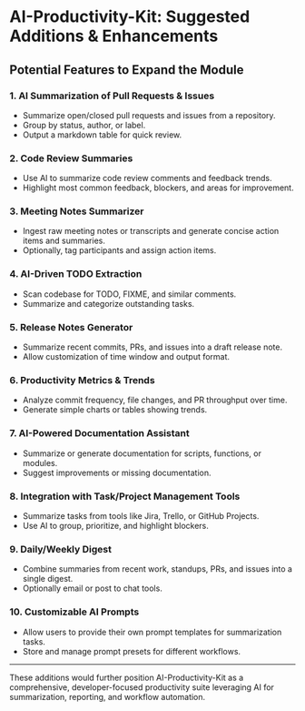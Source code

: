 # AI-Productivity-Kit: Suggested Additions & Enhancements

## Potential Features to Expand the Module

### 1. AI Summarization of Pull Requests & Issues
- Summarize open/closed pull requests and issues from a repository.
- Group by status, author, or label.
- Output a markdown table for quick review.

### 2. Code Review Summaries
- Use AI to summarize code review comments and feedback trends.
- Highlight most common feedback, blockers, and areas for improvement.

### 3. Meeting Notes Summarizer
- Ingest raw meeting notes or transcripts and generate concise action items and summaries.
- Optionally, tag participants and assign action items.

### 4. AI-Driven TODO Extraction
- Scan codebase for TODO, FIXME, and similar comments.
- Summarize and categorize outstanding tasks.

### 5. Release Notes Generator
- Summarize recent commits, PRs, and issues into a draft release note.
- Allow customization of time window and output format.

### 6. Productivity Metrics & Trends
- Analyze commit frequency, file changes, and PR throughput over time.
- Generate simple charts or tables showing trends.

### 7. AI-Powered Documentation Assistant
- Summarize or generate documentation for scripts, functions, or modules.
- Suggest improvements or missing documentation.

### 8. Integration with Task/Project Management Tools
- Summarize tasks from tools like Jira, Trello, or GitHub Projects.
- Use AI to group, prioritize, and highlight blockers.

### 9. Daily/Weekly Digest
- Combine summaries from recent work, standups, PRs, and issues into a single digest.
- Optionally email or post to chat tools.

### 10. Customizable AI Prompts
- Allow users to provide their own prompt templates for summarization tasks.
- Store and manage prompt presets for different workflows.

---

These additions would further position AI-Productivity-Kit as a comprehensive, developer-focused productivity suite leveraging AI for summarization, reporting, and workflow automation.

